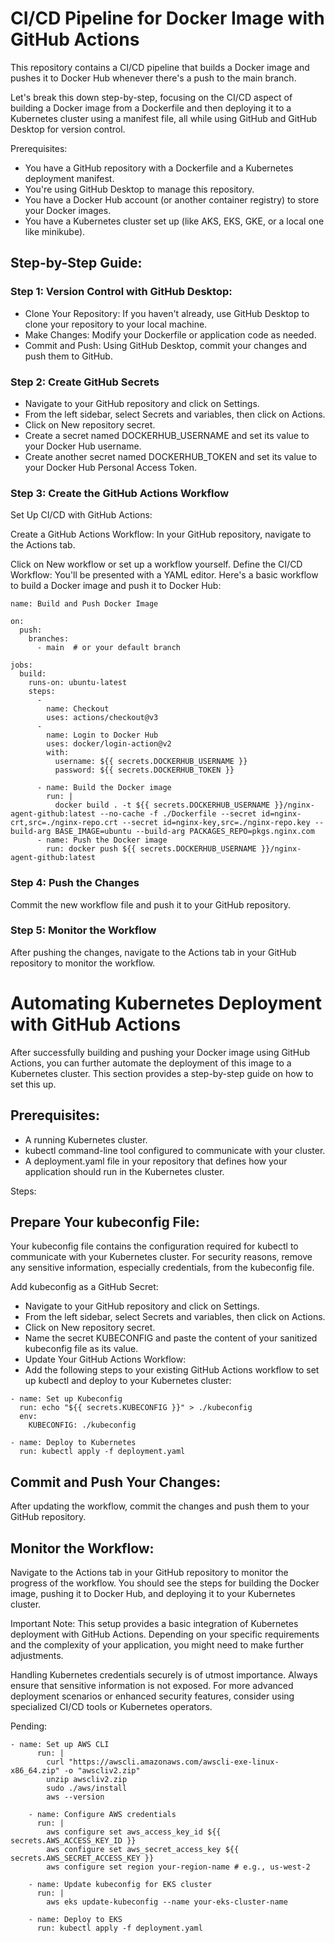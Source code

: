 # CI/CD Pipeline for Docker Image with GitHub Actions

This repository contains a CI/CD pipeline that builds a Docker image and pushes it to Docker Hub whenever there's a push to the main branch.

Let's break this down step-by-step, focusing on the CI/CD aspect of building a Docker image from a Dockerfile and then deploying it to a Kubernetes cluster using a manifest file, all while using GitHub and GitHub Desktop for version control.

Prerequisites:
- You have a GitHub repository with a Dockerfile and a Kubernetes deployment manifest.
- You're using GitHub Desktop to manage this repository.
- You have a Docker Hub account (or another container registry) to store your Docker images.
- You have a Kubernetes cluster set up (like AKS, EKS, GKE, or a local one like minikube).

## Step-by-Step Guide:

### Step 1: Version Control with GitHub Desktop:

- Clone Your Repository: If you haven't already, use GitHub Desktop to clone your repository to your local machine.
- Make Changes: Modify your Dockerfile or application code as needed.
- Commit and Push: Using GitHub Desktop, commit your changes and push them to GitHub.

### Step 2: Create GitHub Secrets

- Navigate to your GitHub repository and click on Settings.
- From the left sidebar, select Secrets and variables, then click on Actions.
- Click on New repository secret.
- Create a secret named DOCKERHUB_USERNAME and set its value to your Docker Hub username.
- Create another secret named DOCKERHUB_TOKEN and set its value to your Docker Hub Personal Access Token.


### Step 3: Create the GitHub Actions Workflow

Set Up CI/CD with GitHub Actions:

Create a GitHub Actions Workflow:
In your GitHub repository, navigate to the Actions tab.

Click on New workflow or set up a workflow yourself.
Define the CI/CD Workflow:
You'll be presented with a YAML editor. Here's a basic workflow to build a Docker image and push it to Docker Hub:

```
name: Build and Push Docker Image

on:
  push:
    branches:
      - main  # or your default branch

jobs:
  build:
    runs-on: ubuntu-latest
    steps:
      -
        name: Checkout
        uses: actions/checkout@v3
      -
        name: Login to Docker Hub
        uses: docker/login-action@v2
        with:
          username: ${{ secrets.DOCKERHUB_USERNAME }}
          password: ${{ secrets.DOCKERHUB_TOKEN }}

      - name: Build the Docker image
        run: |
          docker build . -t ${{ secrets.DOCKERHUB_USERNAME }}/nginx-agent-github:latest --no-cache -f ./Dockerfile --secret id=nginx-crt,src=./nginx-repo.crt --secret id=nginx-key,src=./nginx-repo.key --build-arg BASE_IMAGE=ubuntu --build-arg PACKAGES_REPO=pkgs.nginx.com
      - name: Push the Docker image
        run: docker push ${{ secrets.DOCKERHUB_USERNAME }}/nginx-agent-github:latest
```

### Step 4: Push the Changes
Commit the new workflow file and push it to your GitHub repository.

### Step 5: Monitor the Workflow
After pushing the changes, navigate to the Actions tab in your GitHub repository to monitor the workflow.



# Automating Kubernetes Deployment with GitHub Actions
After successfully building and pushing your Docker image using GitHub Actions, you can further automate the deployment of this image to a Kubernetes cluster. This section provides a step-by-step guide on how to set this up.

## Prerequisites:
- A running Kubernetes cluster.
- kubectl command-line tool configured to communicate with your cluster.
- A deployment.yaml file in your repository that defines how your application should run in the Kubernetes cluster.

Steps:

## Prepare Your kubeconfig File:

Your kubeconfig file contains the configuration required for kubectl to communicate with your Kubernetes cluster.
For security reasons, remove any sensitive information, especially credentials, from the kubeconfig file.

Add kubeconfig as a GitHub Secret:
- Navigate to your GitHub repository and click on Settings.
- From the left sidebar, select Secrets and variables, then click on Actions.
- Click on New repository secret.
- Name the secret KUBECONFIG and paste the content of your sanitized kubeconfig file as its value.
- Update Your GitHub Actions Workflow:
- Add the following steps to your existing GitHub Actions workflow to set up kubectl and deploy to your Kubernetes cluster:

```
- name: Set up Kubeconfig
  run: echo "${{ secrets.KUBECONFIG }}" > ./kubeconfig
  env:
    KUBECONFIG: ./kubeconfig

- name: Deploy to Kubernetes
  run: kubectl apply -f deployment.yaml
```

## Commit and Push Your Changes:
After updating the workflow, commit the changes and push them to your GitHub repository.

## Monitor the Workflow:
Navigate to the Actions tab in your GitHub repository to monitor the progress of the workflow. You should see the steps for building the Docker image, pushing it to Docker Hub, and deploying it to your Kubernetes cluster.

Important Note:
This setup provides a basic integration of Kubernetes deployment with GitHub Actions. Depending on your specific requirements and the complexity of your application, you might need to make further adjustments.

Handling Kubernetes credentials securely is of utmost importance. Always ensure that sensitive information is not exposed. For more advanced deployment scenarios or enhanced security features, consider using specialized CI/CD tools or Kubernetes operators.

Pending:

```
- name: Set up AWS CLI
      run: |
        curl "https://awscli.amazonaws.com/awscli-exe-linux-x86_64.zip" -o "awscliv2.zip"
        unzip awscliv2.zip
        sudo ./aws/install
        aws --version

    - name: Configure AWS credentials
      run: |
        aws configure set aws_access_key_id ${{ secrets.AWS_ACCESS_KEY_ID }}
        aws configure set aws_secret_access_key ${{ secrets.AWS_SECRET_ACCESS_KEY }}
        aws configure set region your-region-name # e.g., us-west-2

    - name: Update kubeconfig for EKS cluster
      run: |
        aws eks update-kubeconfig --name your-eks-cluster-name

    - name: Deploy to EKS
      run: kubectl apply -f deployment.yaml
```
